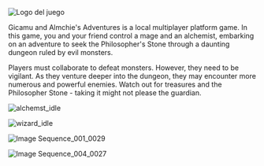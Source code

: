 
![Logo del juego](https://github.com/Phentecost/GicamuandAlmchies/assets/111182089/b38675c6-9c26-40f8-9a29-a97a3aacdd43)

Gicamu and Almchie's Adventures is a local multiplayer platform game. In this game, you and your friend control a mage and an alchemist, embarking on an adventure to seek the Philosopher's Stone through a daunting dungeon ruled by evil monsters.

Players must collaborate to defeat monsters. However, they need to be vigilant. As they venture deeper into the dungeon, they may encounter more numerous and powerful enemies. Watch out for treasures and the Philosopher Stone - taking it might not please the guardian.


![alchemst_idle](https://github.com/Phentecost/GicamuandAlmchies/assets/111182089/cc7ec85a-cf2a-45c7-a246-e52e53a00697)

![wizard_idle](https://github.com/Phentecost/GicamuandAlmchies/assets/111182089/b8fa7b25-8ec4-4654-a28e-208e1ce91656)

![Image Sequence_001_0029](https://github.com/Phentecost/GicamuandAlmchies/assets/111182089/b13ea74a-5377-4367-b130-e9bf44f4b804)

![Image Sequence_004_0027](https://github.com/Phentecost/GicamuandAlmchies/assets/111182089/00bc570d-2b98-4e99-8455-273bdd59899b)
